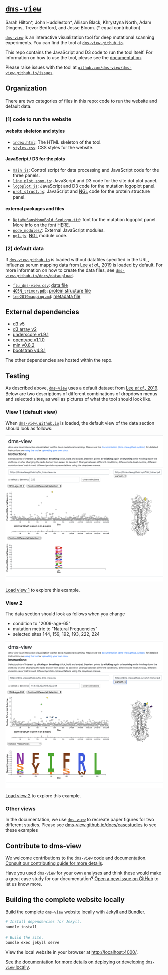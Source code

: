 # [`dms-view`](https://dms-view.github.io)

Sarah Hilton\*, John Huddleston\*, Allison Black, Khrystyna North, Adam Dingens, Trevor Bedford, and Jesse Bloom.
(* equal contribution)

[`dms-view`](https://dms-view.github.io) is an interactive visualization tool for deep mutational scanning experiments.
You can find the tool at [`dms-view.github.io`](https://dms-view.github.io).

This repo contains the JavaScript and D3 code to run the tool itself.
For information on how to use the tool, please see the [documentation](https://dms-view.github.io/docs).

Please raise issues with the tool at [`github.com/dms-view/dms-view.github.io/issues`](https://github.com/dms-view/dms-view.github.io/issues).

## Organization

There are two categories of files in this repo: code to run the website and default data.

### (1) code to run the website

#### website skeleton and styles
- [`index.html`](index.html): The HTML skeleton of the tool.
- [`styles.css`](styles.css): CSS styles for the website.

#### JavaScript / D3 for the plots
- [`main.js`](main.js): Control script for data processing and JavaScript code for the three panels.
- [`line_plot_zoom.js`](line_plot_zoom.js): JavaScript and D3 code for the site dot plot panel.
- [`logoplot.js`](logoplot.js): JavaScript and D3 code for the mutation logoplot panel.
- [`prot_struct.js`](prot_struct.js): JavaScript and [NGL](http://nglviewer.org/ngl/api/manual/) code for the protein structure panel.

#### external packages and files
- [`DejaVuSansMonoBold_SeqLogo.ttf`](DejaVuSansMonoBold_SeqLogo.ttf): font for the mutation logoplot panel. More info on the font [HERE](https://github.com/jbloomlab/dmslogo/tree/master/dmslogo/ttf_fonts).
- [`node_modules/`](node_modules/): External JavaScript modules.
- [`ngl.js`](ngl.js): [NGL](http://nglviewer.org/ngl/api/manual/) module code.


### (2) default data

If [`dms-view.github.io`](https://dms-view.github.io) is loaded without datafiles specified in the URL, influenza serum mapping data from [Lee _et al.,_ 2019](https://elifesciences.org/articles/49324) is loaded by default.
For more information on how to create the data files, see [`dms-view.github.io/docs/dataupload`](https://dms-view.github.io/docs/dataupload).

- [`flu_dms-view.csv`](flu_dms-view.csv): [data file](https://dms-view.github.io/docs/dataupload/#data-file)
- [`4O5N_trimer.pdb`](4O5N_trimer.pdb): [protein structure file](https://dms-view.github.io/docs/dataupload/#protein-structure)
- [`lee2019mapping.md`](lee2019mapping.md): [metadata file](https://dms-view.github.io/docs/dataupload/#metatdata-file)

## External dependencies

- [d3 v5](https://d3js.org/d3.v5.min.js)
- [d3 array v2](https://d3js.org/d3-array.v2.min.js)
- [underscore v1.9.1](https://cdnjs.cloudflare.com/ajax/libs/underscore.js/1.9.1/underscore-min.js)
- [opentype v1.1.0](https://cdn.jsdelivr.net/npm/opentype.js@1.1.0/dist/opentype.min.js)
- [min v0.8.2](https://cdn.jsdelivr.net/npm/marked@0.8.2/marked.min.js)
- [bootstrap v4.3.1](https://stackpath.bootstrapcdn.com/bootstrap/4.3.1/css/bootstrap.min.css)

The other dependencies are hosted within the repo.

## Testing

As described above, [`dms-view`](https://dms-view.github.io) uses a default dataset from [Lee _et al.,_ 2019](https://elifesciences.org/articles/49324).
Below are two descriptions of different combinations of dropdown menus and selected sites, as well as pictures of what the tool should look like.

### View 1 (default view)
When [`dms-view.github.io`](https://dms-view.github.io) is loaded, the default view of the data section should look as follows:

![](/assets/images/view1.png)

[Load view 1](https://dms-view.github.io/?markdown-url=https%3A%2F%2Fdms-view.github.io%2Fdata%2FIAV%2Flee2019mapping.md&data-url=https%3A%2F%2Fdms-view.github.io%2Fdata%2FIAV%2Fflu_dms-view.csv&condition=2010-age-21&site_metric=site_Positive+Differential+Selection&mutation_metric=mut_Positive+Differential+Selection&selected_sites=222&pdb-url=https%3A%2F%2Fdms-view.github.io%2Fdata%2FIAV%2F4O5N_trimer.pdb) to explore this example.

### View 2
The data section should look as follows when you change
- condition to "2009-age-65"
- mutation metric to "Natural Frequencies"
- selected sites 144, 159, 192, 193, 222, 224

![](/assets/images/view2.png)

[Load view 2](https://dms-view.github.io/?markdown-url=https%3A%2F%2Fdms-view.github.io%2Fdata%2FIAV%2Flee2019mapping.md&data-url=https%3A%2F%2Fdms-view.github.io%2Fdata%2FIAV%2Fflu_dms-view.csv&pdb-url=https%3A%2F%2Fdms-view.github.io%2Fdata%2FIAV%2F4O5N_trimer.pdb&selected_sites=144%2C159%2C192%2C193%2C222%2C244&condition=2009-age-65&site_metric=site_Positive+Differential+Selection&mutation_metric=mut_Natural+Frequencies) to explore this example.

### Other views

In the documentation, we use [`dms-view`](https://dms-view.github.io) to recreate paper figures for two different studies.
Please see [dms-view.github.io/docs/casestudies](https://dms-view.github.io/docs/casestudies) to see these examples

## Contribute to dms-view

We welcome contributions to the `dms-view` code and documentation.
[Consult our contributing guide for more details](CONTRIBUTING.md).

Have you used `dms-view` for your own analyses and think these would make a great case study for our documentation?
[Open a new issue on GitHub](https://github.com/dms-view/dms-view.github.io/issues/new) to let us know more.

## Building the complete website locally

Build the complete `dms-view` website locally with [Jekyll and Bundler](https://jekyllrb.com/docs/).

```bash
# Install dependencies for Jekyll.
bundle install

# Build the site.
bundle exec jekyll serve
```

View the local website in your browser at [http://localhost:4000/](http://localhost:4000/).

[See the documentation for more details on deploying or developing `dms-view` locally](https://dms-view.github.io/docs/deploy-or-develop/).
